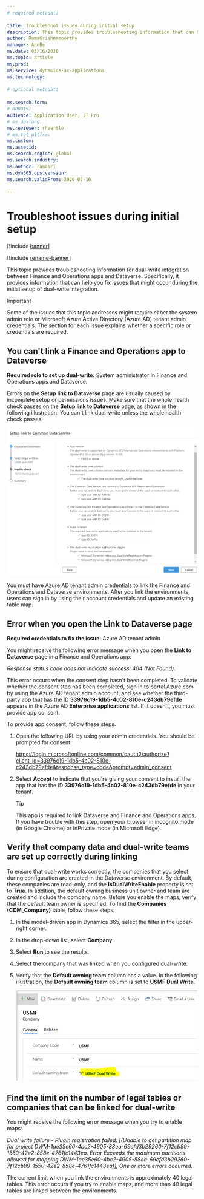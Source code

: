 ```yaml
---
# required metadata

title: Troubleshoot issues during initial setup
description: This topic provides troubleshooting information that can help you fix issues that might occur during the initial setup of dual-write integration between Finance and Operations apps and Dataverse.
author: RamaKrishnamoorthy 
manager: AnnBe
ms.date: 03/16/2020
ms.topic: article
ms.prod: 
ms.service: dynamics-ax-applications
ms.technology: 

# optional metadata

ms.search.form: 
# ROBOTS: 
audience: Application User, IT Pro
# ms.devlang: 
ms.reviewer: rhaertle
# ms.tgt_pltfrm: 
ms.custom: 
ms.assetid: 
ms.search.region: global
ms.search.industry: 
ms.author: ramasri
ms.dyn365.ops.version: 
ms.search.validFrom: 2020-03-16

---
```


# Troubleshoot issues during initial setup

[!include [banner](../../includes/banner.md)]

[!include [rename-banner](~/includes/cc-data-platform-banner.md)]



This topic provides troubleshooting information for dual-write integration between Finance and Operations apps and Dataverse. Specifically, it provides information that can help you fix issues that might occur during the initial setup of dual-write integration.

> [!IMPORTANT]
> Some of the issues that this topic addresses might require either the system admin role or Microsoft Azure Active Directory (Azure AD) tenant admin credentials. The section for each issue explains whether a specific role or credentials are required.

## You can't link a Finance and Operations app to Dataverse

**Required role to set up dual-write:** System administrator in Finance and Operations apps and Dataverse.

Errors on the **Setup link to Dataverse** page are usually caused by incomplete setup or permissions issues. Make sure that the whole health check passes on the **Setup link to Dataverse** page, as shown in the following illustration. You can't link dual-write unless the whole health check passes.

![Successful health check](media/health_check.png)

You must have Azure AD tenant admin credentials to link the Finance and Operations and Dataverse environments. After you link the environments, users can sign in by using their account credentials and update an existing table map.

## Error when you open the Link to Dataverse page

**Required credentials to fix the issue:** Azure AD tenant admin

You might receive the following error message when you open the **Link to Dataverse** page in a Finance and Operations app:

*Response status code does not indicate success: 404 (Not Found).*

This error occurs when the consent step hasn't been completed. To validate whether the consent step has been completed, sign in to portal.Azure.com by using the Azure AD tenant admin account, and see whether the third-party app that has the ID **33976c19-1db5-4c02-810e-c243db79efde** appears in the Azure AD **Enterprise applications** list. If it doesn't, you must provide app consent.

To provide app consent, follow these steps.

1. Open the following URL by using your admin credentials. You should be prompted for consent.

    <https://login.microsoftonline.com/common/oauth2/authorize?client_id=33976c19-1db5-4c02-810e-c243db79efde&response_type=code&prompt=admin_consent>

2. Select **Accept** to indicate that you're giving your consent to install the app that has the ID **33976c19-1db5-4c02-810e-c243db79efde** in your tenant.

    > [!TIP]
    > This app is required to link Dataverse and Finance and Operations apps. If you have trouble with this step, open your browser in incognito mode (in Google Chrome) or InPrivate mode (in Microsoft Edge).

## Verify that company data and dual-write teams are set up correctly during linking

To ensure that dual-write works correctly, the companies that you select during configuration are created in the Dataverse environment. By default, these companies are read-only, and the **IsDualWriteEnable** property is set to **True**. In addition, the default owning business unit owner and team are created and include the company name. Before you enable the maps, verify that the default team owner is specified. To find the **Companies (CDM\_Company)** table, follow these steps.

1. In the model-driven app in Dynamics 365, select the filter in the upper-right corner.
2. In the drop-down list, select **Company**.
3. Select **Run** to see the results.
4. Select the company that was linked when you configured dual-write.
5. Verify that the **Default owning team** column has a value. In the following illustration, the **Default owning team** column is set to **USMF Dual Write**.

    ![Verifying the default owning team](media/default_owning_team.png)

## Find the limit on the number of legal tables or companies that can be linked for dual-write

You might receive the following error message when you try to enable maps:

*Dual write failure - Plugin registration failed: \[(Unable to get partition map
for project
DWM-1ae35e60-4bc2-4905-88ea-69efd3b29260-7f12cb89-1550-42e2-858e-4761fc1443ea.
Error Exceeds the maximum partitions allowed for mapping
DWM-1ae35e60-4bc2-4905-88ea-69efd3b29260-7f12cb89-1550-42e2-858e-4761fc1443ea)\],
One or more errors occurred.*

The current limit when you link the environments is approximately 40 legal tables. This error occurs if you try to enable maps, and more than 40 legal tables are linked between the environments.
